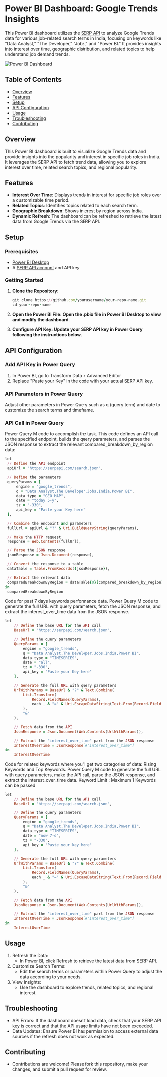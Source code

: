 # Power BI Dashboard: Google Trends Insights

This Power BI dashboard utilizes the [SERP API](https://serpapi.com/) to analyze Google Trends data for various job-related search terms in India, focusing on keywords like "Data Analyst," "The Developer," "Jobs," and "Power BI." It provides insights into interest over time, geographic distribution, and related topics to help understand job demand trends.

![Power BI Dashboard](Assets/Dashboard_.JPGg)

## Table of Contents

- [Overview](#overview)
- [Features](#features)
- [Setup](#setup)
- [API Configuration](#api-configuration)
- [Usage](#usage)
- [Troubleshooting](#troubleshooting)
- [Contributing](#contributing)

## Overview

This Power BI dashboard is built to visualize Google Trends data and provide insights into the popularity and interest in specific job roles in India. It leverages the SERP API to fetch trend data, allowing you to explore interest over time, related search topics, and regional popularity.

## Features

- **Interest Over Time**: Displays trends in interest for specific job roles over a customizable time period.
- **Related Topics**: Identifies topics related to each search term.
- **Geographic Breakdown**: Shows interest by region across India.
- **Dynamic Refresh**: The dashboard can be refreshed to retrieve the latest data from Google Trends via the SERP API.

## Setup

### Prerequisites

- [Power BI Desktop](https://powerbi.microsoft.com/)
- A [SERP API account](https://serpapi.com/) and API key

### Getting Started

1. **Clone the Repository**:
   ```ruby
   git clone https://github.com/yourusername/your-repo-name.git
   cd your-repo-name
2. **Open the Power BI File: Open the .pbix file in Power BI Desktop to view and modify the dashboard**.

3. **Configure API Key: Update your SERP API key in Power Query following the instructions below**.

## API Configuration
### Add API Key in Power Query
1. In Power BI, go to Transform Data > Advanced Editor
2. Replace "Paste your Key" in the code with your actual SERP API key.

### API Parameters in Power Query
Adjust other parameters in Power Query such as q (query term) and date to customize the search terms and timeframe.

### API Call in Power Query 
Power Query M code to accomplish the task. This code defines an API call to the specified endpoint, builds the query parameters, and parses the JSON response to extract the relevant compared_breakdown_by_region data:
   ```ruby
  let
    // Define the API endpoint
    apiUrl = "https://serpapi.com/search.json",

    // Define the parameters
    queryParams = [
        engine = "google_trends", 
        q = "Data Analyst,The Developer,Jobs,India,Power BI",
        data_type = "GEO_MAP",
        date = "today 5-y",
        tz = "-330",
        api_key = "Paste your Key here"
    ],

    // Combine the endpoint and parameters
    fullUrl = apiUrl & "?" & Uri.BuildQueryString(queryParams),

    // Make the HTTP request
    response = Web.Contents(fullUrl),

    // Parse the JSON response
    jsonResponse = Json.Document(response),

    // Convert the response to a table
    dataTable = Table.FromRecords({jsonResponse}),

    // Extract the relevant data
    comparedBreakdownByRegion = dataTable{0}[compared_breakdown_by_region]
  in
    comparedBreakdownByRegion   
```
Code for past 7 days keywords performance data.
Power Query M code to generate the full URL with query parameters, fetch the JSON response, and extract the interest_over_time data from the JSON response.
```ruby
let
    // Define the base URL for the API call
    BaseUrl = "https://serpapi.com/search.json",

    // Define the query parameters
    QueryParams = [
        engine = "google_trends", 
        q = "Data Analyst,The Developer,Jobs,India,Power BI", 
        data_type = "TIMESERIES", 
        date = "all", 
        tz = "-330", 
        api_key = "Paste your Key here"
    ],

    // Generate the full URL with query parameters
    UrlWithParams = BaseUrl & "?" & Text.Combine(
        List.Transform(
            Record.FieldNames(QueryParams), 
            each _ & "=" & Uri.EscapeDataString(Text.From(Record.Field(QueryParams, _)))
        ), 
        "&"
    ),

    // Fetch data from the API
    JsonResponse = Json.Document(Web.Contents(UrlWithParams)),

    // Extract the "interest_over_time" part from the JSON response
    InterestOverTime = JsonResponse[#"interest_over_time"]
in
    InterestOverTime
```
Code for related keywords where you'll get two categories of data: Rising Keywords and Top Keywords.
Power Query M code to generate the full URL with query parameters, make the API call, parse the JSON response, and extract the interest_over_time data.
Keyword Limit : Maximum 1 Keywords can be passed
```ruby
let
    // Define the base URL for the API call
    BaseUrl = "https://serpapi.com/search.json",

    // Define the query parameters
    QueryParams = [
        engine = "google_trends", 
        q = "Data Analyst,The Developer,Jobs,India,Power BI", 
        data_type = "TIMESERIES", 
        date = "now 7-d", 
        tz = "-330", 
        api_key = "Paste your key here"
    ],

    // Generate the full URL with query parameters
    UrlWithParams = BaseUrl & "?" & Text.Combine(
        List.Transform(
            Record.FieldNames(QueryParams), 
            each _ & "=" & Uri.EscapeDataString(Text.From(Record.Field(QueryParams, _)))
        ), 
        "&"
    ),

    // Fetch data from the API
    JsonResponse = Json.Document(Web.Contents(UrlWithParams)),

    // Extract the "interest_over_time" part from the JSON response
    InterestOverTime = JsonResponse[#"interest_over_time"]
in
    InterestOverTime
```
## Usage
1. Refresh the Data:
   - In Power BI, click Refresh to retrieve the latest data from SERP API.
2. Customize Search Terms:
   - Edit the search terms or parameters within Power Query to adjust the data according to your needs.
3. View Insights:
   - Use the dashboard to explore trends, related topics, and regional interest.

## Troubleshooting
  - API Errors: If the dashboard doesn’t load data, check that your SERP API key is correct and that the API usage limits       have not been exceeded.
  - Data Updates: Ensure Power BI has permission to access external data sources if the refresh does not work as expected.

## Contributing
  - Contributions are welcome! Please fork this repository, make your changes, and submit a pull request for review.

